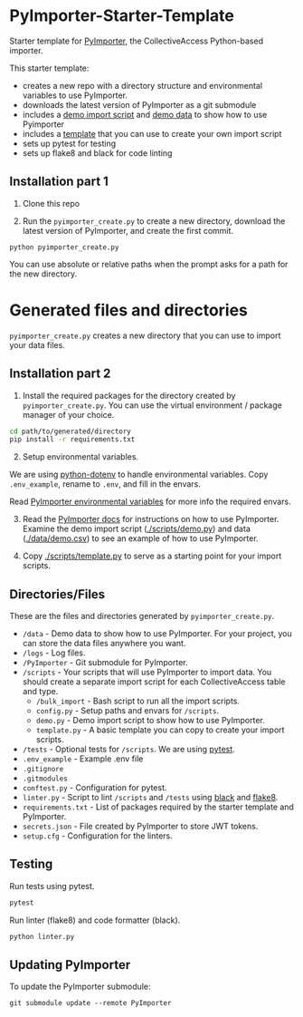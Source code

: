 # PyImporter-Starter-Template
Starter template for [PyImporter](https://github.com/collectiveaccess/PyImporter),
the CollectiveAccess Python-based importer.

This starter template:
- creates a new repo with a directory structure and environmental variables to use PyImporter.
- downloads the latest version of PyImporter as a git submodule
- includes a [demo import script](https://github.com/collectiveaccess/PyImporter-Starter-Template/blob/main/template_files/scripts/demo.py) and [demo data](https://github.com/collectiveaccess/PyImporter-Starter-Template/blob/main/template_files/data/demo.csv) to show how to use Pyimporter
- includes a [template](https://github.com/collectiveaccess/PyImporter-Starter-Template/blob/main/template_files/scripts/template.py) that you can use to create your own import script
- sets up pytest for testing
- sets up flake8 and black for code linting

## Installation part 1

1. Clone this repo

2. Run the `pyimporter_create.py` to create a new directory, download the latest version of PyImporter, and create the first commit.

```
python pyimporter_create.py
```

You can use absolute or relative paths when the prompt asks for a path for the new directory.

# Generated files and directories

`pyimporter_create.py` creates a new directory that you can use to import your data files.

## Installation part 2

1. Install the required packages for the directory created by `pyimporter_create.py`. You can use the virtual environment / package manager of your choice.

```bash
cd path/to/generated/directory
pip install -r requirements.txt
```

2. Setup environmental variables.

We are using [python-dotenv](https://github.com/theskumar/python-dotenv) to handle environmental variables. Copy `.env_example`, rename to `.env`, and fill in the envars.

Read [PyImporter environmental variables](https://github.com/collectiveaccess/PyImporter/wiki/Installing-PyImporter#pyimporter-environmental-variables) for more info the required envars.

3. Read the [PyImporter docs](https://github.com/collectiveaccess/PyImporter/wiki) for  instructions on how to use PyImporter. Examine the demo import script ([./scripts/demo.py](https://github.com/collectiveaccess/PyImporter-Starter-Template/blob/main/template_files/scripts/demo.py)) and data ([./data/demo.csv](https://github.com/collectiveaccess/PyImporter-Starter-Template/blob/main/template_files/data/demo.csv)) to see an example of how to use PyImporter.

4. Copy [./scripts/template.py](https://github.com/collectiveaccess/PyImporter-Starter-Template/blob/main/template_files/scripts/template.py) to serve as a starting point for your import scripts.


## Directories/Files

These are the files and directories generated by `pyimporter_create.py`.

* `/data` - Demo data to show how to use PyImporter. For your project, you can store the data files anywhere you want.
* `/logs` - Log files.
* `/PyImporter` - Git submodule for PyImporter.
* `/scripts` - Your scripts that will use PyImporter to import data. You should create a separate import script for each CollectiveAccess table and type.
  * `/bulk_import` - Bash script to run all the import scripts.
  * `config.py` - Setup paths and envars for `/scripts`.
  * `demo.py` - Demo import script to show how to use PyImporter.
  * `template.py` - A basic template you can copy to create your import scripts.
* `/tests` - Optional tests for `/scripts`. We are using [pytest](pytest.org).
* `.env_example` - Example .env file
* `.gitignore`
* `.gitmodules`
* `conftest.py` - Configuration for pytest.
* `linter.py` - Script to lint `/scripts` and `/tests` using [black](https://github.com/psf/black) and [flake8](https://flake8.pycqa.org).
* `requirements.txt` - List of packages required by the starter template and PyImporter.
* `secrets.json` - File created by PyImporter to store JWT tokens.
* `setup.cfg` - Configuration for the linters.


## Testing

Run tests using pytest.

```bash
pytest
```

Run linter (flake8) and code formatter (black).

```bash
python linter.py
```

## Updating PyImporter

To update the PyImporter submodule:

```
git submodule update --remote PyImporter
```
